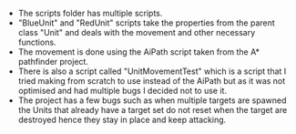 - The scripts folder has multiple scripts.
- "BlueUnit" and "RedUnit" scripts take the properties from the parent class "Unit" and deals with the movement and other necessary functions.
- The movement is done using the AiPath script taken from the A* pathfinder project.
- There is also a script called "UnitMovementTest" which is a script that I tried making from scratch to use instead of the AiPath but as it was not optimised and had multiple bugs I decided not to use it.
- The project has a few bugs such as when multiple targets are spawned the Units that already have a target set do not reset when the target are destroyed hence they stay in place and keep attacking.
